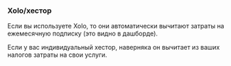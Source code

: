 ### Xolo/хестор

Если вы используете Xolo, то они автоматически вычитают затраты на
ежемесячную подписку (это видно в дашборде).

Если у вас индивидуальный хестор, наверняка он вычитает из ваших налогов
затраты на свои услуги.
